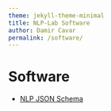 ```yaml
---
theme: jekyll-theme-minimal
title: NLP-Lab Software
author: Damir Cavar
permalink: /software/
---
```


# Software

- [NLP JSON Schema](https://github.com/dcavar/NLP-JSON)
